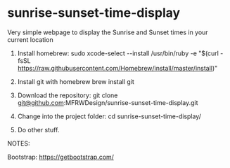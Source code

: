 # sunrise-sunset-time-display
Very simple webpage to display the Sunrise and Sunset times in your current location


1. Install homebrew:
sudo xcode-select --install
/usr/bin/ruby -e "$(curl -fsSL https://raw.githubusercontent.com/Homebrew/install/master/install)"

2. Install git with homebrew
brew install git

3. Download the repository:
git clone git@github.com:MFRWDesign/sunrise-sunset-time-display.git

4. Change into the project folder:
cd sunrise-sunset-time-display/

5. Do other stuff.



NOTES:

Bootstrap:
https://getbootstrap.com/
